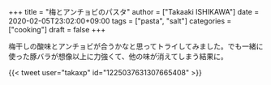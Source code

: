 +++
title = "梅とアンチョビのパスタ"
author = ["Takaaki ISHIKAWA"]
date = 2020-02-05T23:02:00+09:00
tags = ["pasta", "salt"]
categories = ["cooking"]
draft = false
+++

梅干しの酸味とアンチョビが合うかなと思ってトライしてみました。でも一緒に使った豚バラが想像以上に力強くて、他の味が消えてしまう結果に。  

{{< tweet user="takaxp" id="1225037631307665408" >}}